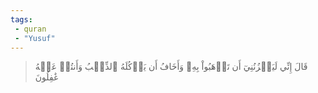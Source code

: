 ```yaml
---
tags: 
 - quran 
 - "Yusuf"
---
```


> قَالَ إِنِّي لَيَحۡزُنُنِيٓ أَن تَذۡهَبُواْ بِهِۦ وَأَخَافُ أَن يَأۡكُلَهُ ٱلذِّئۡبُ وَأَنتُمۡ عَنۡهُ غَٰفِلُونَ
